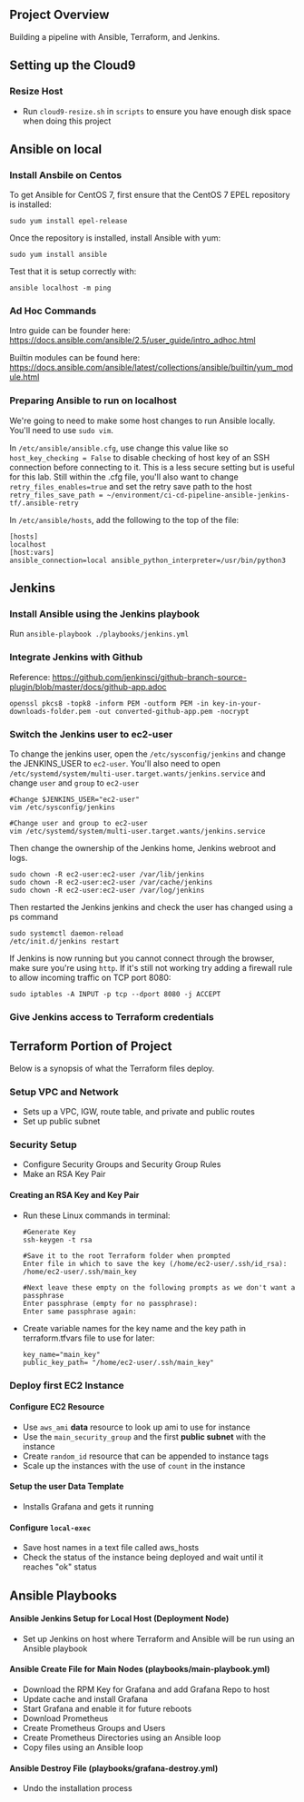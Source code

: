 ## Project Overview

Building a pipeline with Ansible, Terraform, and Jenkins.

## Setting up the Cloud9

### Resize Host 

* Run `cloud9-resize.sh` in `scripts` to ensure you have enough disk space when doing this project

## Ansible on local

### Install Ansbile on Centos

To get Ansible for CentOS 7, first ensure that the CentOS 7 EPEL repository is installed:

`sudo yum install epel-release`

Once the repository is installed, install Ansible with yum:

`sudo yum install ansible`

Test that it is setup correctly with: 

`ansible localhost -m ping`

### Ad Hoc Commands

Intro guide can be founder here: https://docs.ansible.com/ansible/2.5/user_guide/intro_adhoc.html

Builtin modules can be found here: https://docs.ansible.com/ansible/latest/collections/ansible/builtin/yum_module.html

### Preparing Ansible to run on localhost

We're going to need to make some host changes to run Ansible locally. You'll need to use `sudo vim`.

In `/etc/ansible/ansible.cfg`, use change this value like so `host_key_checking = False` to disable checking of host key of an SSH connection before connecting to it. This is a less secure setting but is useful for this lab.
Still within the .cfg file, you'll also want to change `retry_files_enables=true` and set the retry save path to the host `retry_files_save_path = ~/environment/ci-cd-pipeline-ansible-jenkins-tf/.ansible-retry`

In `/etc/ansible/hosts`, add the following to the top of the file:
```
[hosts]
localhost
[host:vars]
ansible_connection=local ansible_python_interpreter=/usr/bin/python3

```

## Jenkins

### Install Ansible using the Jenkins playbook

Run `ansible-playbook ./playbooks/jenkins.yml`

### Integrate Jenkins with Github

Reference: https://github.com/jenkinsci/github-branch-source-plugin/blob/master/docs/github-app.adoc

`openssl pkcs8 -topk8 -inform PEM -outform PEM -in key-in-your-downloads-folder.pem -out converted-github-app.pem -nocrypt`

### Switch the Jenkins user to ec2-user

To change the jenkins user, open the `/etc/sysconfig/jenkins` and change the JENKINS_USER to `ec2-user`. You'll also need to open `/etc/systemd/system/multi-user.target.wants/jenkins.service` and change `user` and `group` to `ec2-user`

```
#Change $JENKINS_USER="ec2-user"
vim /etc/sysconfig/jenkins 

#Change user and group to ec2-user
vim /etc/systemd/system/multi-user.target.wants/jenkins.service
```

Then change the ownership of the Jenkins home, Jenkins webroot and logs.
```
sudo chown -R ec2-user:ec2-user /var/lib/jenkins 
sudo chown -R ec2-user:ec2-user /var/cache/jenkins
sudo chown -R ec2-user:ec2-user /var/log/jenkins
```
Then restarted the Jenkins jenkins and check the user has changed using a ps command
```
sudo systemctl daemon-reload
/etc/init.d/jenkins restart
```

If Jenkins is now running but you cannot connect through the browser, make sure you're using `http`. If it's still not working try adding a firewall rule to allow incoming traffic on TCP port 8080:
```
sudo iptables -A INPUT -p tcp --dport 8080 -j ACCEPT
```

### Give Jenkins access to Terraform credentials


## Terraform Portion of Project

Below is a synopsis of what the Terraform files deploy.

### Setup VPC and Network

* Sets up a VPC, IGW, route table, and private and public routes
* Set up public subnet

### Security Setup

* Configure Security Groups and Security Group Rules
* Make an RSA Key Pair

#### Creating an RSA Key and Key Pair

* Run these Linux commands in terminal:
    ```
    #Generate Key
    ssh-keygen -t rsa
    
    #Save it to the root Terraform folder when prompted
    Enter file in which to save the key (/home/ec2-user/.ssh/id_rsa): /home/ec2-user/.ssh/main_key       
    
    #Next leave these empty on the following prompts as we don't want a passphrase
    Enter passphrase (empty for no passphrase): 
    Enter same passphrase again:
    ```
* Create variable names for the key name and the key path in terraform.tfvars file to use for later:
    ```
    key_name="main_key"
    public_key_path= "/home/ec2-user/.ssh/main_key"
    ```

### Deploy first EC2 Instance

#### Configure EC2 Resource

* Use `aws_ami` **data** resource to look up ami to use for instance
* Use the `main_security_group` and the first **public subnet** with the instance
* Create `random_id` resource that can be appended to instance tags
* Scale up the instances with the use of `count` in the instance

#### Setup the user Data Template

* Installs Grafana and gets it running

#### Configure `local-exec`

* Save host names in a text file called aws_hosts
* Check the status of the instance being deployed and wait until it reaches "ok" status

## Ansible Playbooks

#### Ansible Jenkins Setup for Local Host (Deployment Node)

* Set up Jenkins on host where Terraform and Ansible will be run using an Ansible playbook

#### Ansible Create File for Main Nodes (playbooks/main-playbook.yml)

* Download the RPM Key for Grafana and add Grafana Repo to host
* Update cache and install Grafana
* Start Grafana and enable it for future reboots
* Download Prometheus
* Create Prometheus Groups and Users
* Create Prometheus Directories using an Ansible loop
* Copy files using an Ansible loop

#### Ansible Destroy File (playbooks/grafana-destroy.yml)

* Undo the installation process